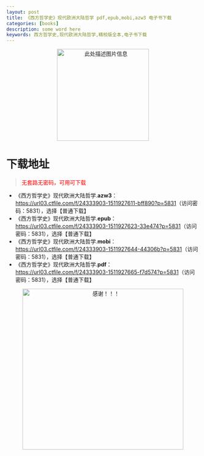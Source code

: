 ```yaml
---
layout: post
title: 《西方哲学史》现代欧洲大陆哲学 pdf,epub,mobi,azw3 电子书下载
categories: [books]
description: some word here
keywords: 西方哲学史,现代欧洲大陆哲学,精校版全本,电子书下载
---
```


<div align="center"><img src="https://qweree.cn/wp-content/uploads/2025/06/xi-fang-zhe-xue-shi.png" alt="此处描述图片信息" width="240px" height="auto"></div>

# 下载地址

> <p style="color:red" >无套路无密码，可用可下载</p>

- 《西方哲学史》现代欧洲大陆哲学.**azw3**：<https://url03.ctfile.com/f/24333903-1511927611-bff890?p=5831>（访问密码：5831），选择【普通下载】
- 《西方哲学史》现代欧洲大陆哲学.**epub**：<https://url03.ctfile.com/f/24333903-1511927623-33e474?p=5831>（访问密码：5831），选择【普通下载】
- 《西方哲学史》现代欧洲大陆哲学.**mobi**：<https://url03.ctfile.com/f/24333903-1511927644-44306b?p=5831>（访问密码：5831），选择【普通下载】
- 《西方哲学史》现代欧洲大陆哲学.**pdf**：<https://url03.ctfile.com/f/24333903-1511927665-f7d574?p=5831>（访问密码：5831），选择【普通下载】

<div align="center"><img src="https://pic.imgdb.cn/item/6707df6bd29ded1a8ce37031.gif" alt="感谢！！！" width="420px" height="auto"/></div>
